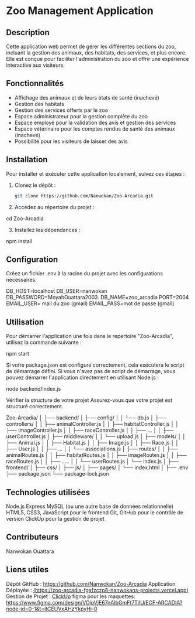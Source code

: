 # Zoo Management Application

## Description
Cette application web permet de gérer les différentes sections du zoo, incluant la gestion des animaux, des habitats, des services, et plus encore. Elle est conçue pour faciliter l'administration du zoo et offrir une expérience interactive aux visiteurs.

## Fonctionnalités
- Affichage des animaux et de leurs états de santé (inachevé)
- Gestion des habitats
- Gestion des services offerts par le zoo
- Espace administrateur pour la gestion complète du zoo
- Espace employé pour la validation des avis et gestion des services
- Espace vétérinaire pour les comptes rendus de santé des animaux (inachevé)
- Possibilité pour les visiteurs de laisser des avis

## Installation
Pour installer et exécuter cette application localement, suivez ces étapes :

1. Clonez le dépôt :
   ```bash
   git clone https://github.com/Nanwokan/Zoo-Arcadia.git

2. Accédez au répertoire du projet :

cd Zoo-Arcadia

3. Installez les dépendances :

npm install

## Configuration
Créez un fichier .env à la racine du projet avec les configurations nécessaires.

DB_HOST=localhost
DB_USER=nanwokan
DB_PASSWORD=MoyahOuattara2003.
DB_NAME=zoo_arcadia
PORT=2004
EMAIL_USER= mail du zoo (gmail)
EMAIL_PASS=mot de passe (gmail)

## Utilisation
Pour démarrer l'application une fois dans le repertoire "Zoo-Arcadia", utilisez la commande suivante :

npm start

Si votre package.json est configuré correctement, cela exécutera le script de démarrage défini. Si vous n'avez pas de script de démarrage, vous pouvez démarrer l'application directement en utilisant Node.js :

node backend/index.js

Vérifier la structure de votre projet
Assurez-vous que votre projet est structuré correctement.

Zoo-Arcadia/
│
├── backend/
│   ├── config/
│   │   └── db.js
│   ├── controllers/
│   │   ├── animalController.js
│   │   ├── habitatController.js
│   │   ├── imageController.js
│   │   ├── raceController.js
│   │   ├── ...
│   │   ├── userController.js
│   ├── middleware/
│   │   └── upload.js
│   ├── models/
│   │   ├── Animal.js
│   │   ├── Habitat.js
│   │   ├── Image.js
│   │   ├── Race.js
│   │   ├── User.js
│   │   ├── ...
│   │   └── associations.js
│   ├── routes/
│   │   ├── animalRoutes.js
│   │   ├── habitatRoutes.js
│   │   ├── imageRoutes.js
│   │   ├── raceRoutes.js
│   │   ├── .....
│   │   └── userRoutes.js
│   └── index.js
│
├── frontend/
│   ├── css/
│   ├── js/
│   ├── pages/
│   └── index.html
│
├── .env
├── package.json
└── package-lock.json

## Technologies utilisées

Node.js
Express
MySQL (ou une autre base de données relationnelle)
HTML5, CSS3, JavaScript pour le frontend
Git, GitHub pour le contrôle de version
ClickUp pour la gestion de projet

## Contributeurs
Nanwokan Ouattara

## Liens utiles
Dépôt GitHub : https://github.com/Nanwokan/Zoo-Arcadia
Application Déployée : [(https://zoo-arcadia-fgafzczp8-nanwokans-projects.vercel.app)](https://zoo-arcadia-2hj34516a-nanwokans-projects.vercel.app/)
Gestion de Projet : [ClickUp](https://app.clickup.com/9015082414/v/s/90152702178)
figma pour les maquettes: https://www.figma.com/design/VOipVjE67nAIbGmFt7TilU/ECF-ARCADIA?node-id=0-1&t=itCEUVxAHzYkpyHi-0
